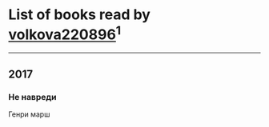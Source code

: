 # List of books read by [volkova220896](http://vk.com/id70865766)<sup>1</sup>
---

## 2017

### Не навреди
Генри марш



